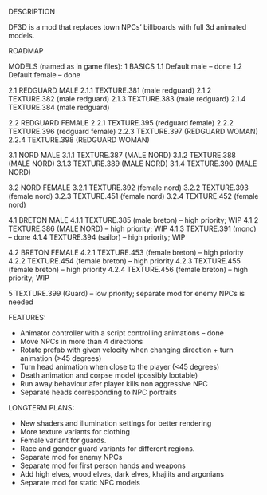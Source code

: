 DESCRIPTION

DF3D is a mod that replaces town NPCs’ billboards with full 3d animated models.

ROADMAP

MODELS (named as in game files):
1 BASICS
1.1 Default male – done 
1.2 Default female – done

2.1 REDGUARD MALE
2.1.1 TEXTURE.381 (male redguard)
2.1.2 TEXTURE.382 (male redguard)
2.1.3 TEXTURE.383 (male redguard)
2.1.4 TEXTURE.384 (male redguard)

2.2 REDGUARD FEMALE
2.2.1 TEXTURE.395 (redguard female)
2.2.2 TEXTURE.396 (redguard female)
2.2.3 TEXTURE.397 (REDGUARD WOMAN)
2.2.4 TEXTURE.398 (REDGUARD WOMAN)

3.1 NORD MALE
3.1.1 TEXTURE.387 (MALE NORD)
3.1.2 TEXTURE.388 (MALE NORD)
3.1.3 TEXTURE.389 (MALE NORD)
3.1.4 TEXTURE.390 (MALE NORD)

3.2 NORD FEMALE
3.2.1 TEXTURE.392 (female nord)
3.2.2 TEXTURE.393 (female nord)
3.2.3 TEXTURE.451 (female nord)
3.2.4 TEXTURE.452 (female nord)

4.1 BRETON MALE
4.1.1 TEXTURE.385 (male breton) – high priority; WIP
4.1.2 TEXTURE.386 (MALE NORD) – high priority; WIP
4.1.3 TEXTURE.391 (monc) – done 
4.1.4 TEXTURE.394 (sailor) – high priority; WIP

4.2 BRETON FEMALE
4.2.1 TEXTURE.453 (female breton) – high priority
4.2.2 TEXTURE.454 (female breton) – high priority
4.2.3 TEXTURE.455 (female breton) – high priority
4.2.4 TEXTURE.456 (female breton) – high priority; WIP

5 TEXTURE.399 (Guard) – low priority; separate mod for enemy NPCs is needed

FEATURES:
- Animator controller with a script controlling animations – done
- Move NPCs in more than 4 directions
- Rotate prefab with given velocity when changing direction + turn animation (>45 degrees)
- Turn head animation when close to the player (<45 degrees)
- Death animation and corpse model (possibly lootable)
- Run away behaviour afer player kills non aggressive NPC
- Separate heads corresponding to NPC portraits

LONGTERM PLANS:
- New shaders and illumination settings for better rendering
- More texture variants for clothing
- Female variant for guards.
- Race and gender guard variants for different regions.
- Separate mod for enemy NPCs
- Separate mod for first person hands and weapons
- Add high elves, wood elves, dark elves, khajiits and argonians
- Separate mod for static NPC models